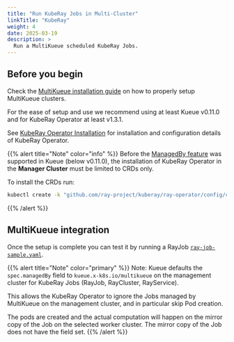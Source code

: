 ```yaml
---
title: "Run KubeRay Jobs in Multi-Cluster"
linkTitle: "KubeRay"
weight: 4
date: 2025-03-19
description: >
  Run a MultiKueue scheduled KubeRay Jobs.
---
```


## Before you begin

Check the [MultiKueue installation guide](/docs/tasks/manage/setup_multikueue) on how to properly setup MultiKueue clusters.

For the ease of setup and use we recommend using at least Kueue v0.11.0 and for KubeRay Operator at least v1.3.1.

See [KubeRay Operator Installation](https://docs.ray.io/en/latest/cluster/kubernetes/getting-started/raycluster-quick-start.html#step-2-deploy-a-kuberay-operator) for installation and configuration details of KubeRay Operator.

{{% alert title="Note" color="info" %}}
Before the [ManagedBy feature](https://github.com/ray-project/kuberay/issues/2544) was supported in Kueue (below v0.11.0), the installation of KubeRay Operator in the <b>Manager Cluster</b> must be limited to CRDs only.

To install the CRDs run:
```bash
kubectl create -k "github.com/ray-project/kuberay/ray-operator/config/crd?ref=v1.3.0"
```
{{% /alert %}}

## MultiKueue integration

Once the setup is complete you can test it by running a RayJob [`ray-job-sample.yaml`](/docs/tasks/run/rayjobs/#example-rayjob).

{{% alert title="Note" color="primary" %}}
Note: Kueue defaults the `spec.managedBy` field to `kueue.x-k8s.io/multikueue` on the management cluster for KubeRay Jobs (RayJob, RayCluster, RayService). 

This allows the KubeRay Operator to ignore the Jobs managed by MultiKueue on the management cluster, and in particular skip Pod creation. 

The pods are created and the actual computation will happen on the mirror copy of the Job on the selected worker cluster. 
The mirror copy of the Job does not have the field set.
{{% /alert %}}
